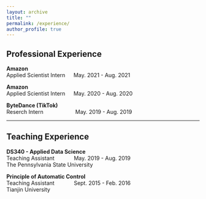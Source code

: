 ```yaml
---
layout: archive
title: ""
permalink: /experience/
author_profile: true
---
```


## Professional Experience

**Amazon** <br />
Applied Scientist Intern  &emsp;  May. 2021 - Aug. 2021
<!-- * Worked on projects related to 3D data processing, 3D reconstruction, floor layout estimation, and multi-camera pose estimation.<br /> -->

**Amazon** <br />
Applied Scientist Intern  &emsp;   May. 2020 - Aug. 2020
<!-- * Developed multiple depth estimation methods for various inputs. The final model exceeded the targeted accuracy by 21% in terms of RMSE.<br /> -->

**ByteDance (TikTok)** <br />
Reserch Intern  &nbsp; &emsp;  &emsp; &emsp; &emsp;	May. 2019 - Aug. 2019<br />
<!-- * Developed a single-view plane recovery model trained with only depth supervision. The final model improved the plane parameter accuracy by 27% compared to the
baseline approach.<br /> -->

---
## Teaching Experience

**DS340 - Applied Data Science** <br />
Teaching Assistant   &ensp;  &emsp;	  &emsp; 	May. 2019 - Aug. 2019<br />
The Pennsylvania State University <br />

**Principle of Automatic Control** <br />
Teaching Assistant  &ensp;  &emsp;	  &emsp; 	Sept. 2015 - Feb. 2016<br />
Tianjin University<br />
